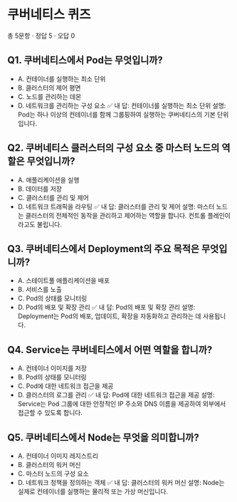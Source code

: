 # 쿠버네티스 퀴즈
총 5문항 · 정답 5 · 오답 0

## Q1. 쿠버네티스에서 Pod는 무엇입니까?
- A. 컨테이너를 실행하는 최소 단위
- B. 클러스터의 제어 평면
- C. 노드를 관리하는 데몬
- D. 네트워크를 관리하는 구성 요소
✅ 내 답: 컨테이너를 실행하는 최소 단위
설명: Pod는 하나 이상의 컨테이너를 함께 그룹핑하여 실행하는 쿠버네티스의 기본 단위입니다.

## Q2. 쿠버네티스 클러스터의 구성 요소 중 마스터 노드의 역할은 무엇입니까?
- A. 애플리케이션을 실행
- B. 데이터를 저장
- C. 클러스터를 관리 및 제어
- D. 네트워크 트래픽을 라우팅
✅ 내 답: 클러스터를 관리 및 제어
설명: 마스터 노드는 클러스터의 전체적인 동작을 관리하고 제어하는 역할을 합니다.  컨트롤 플레인이라고도 불립니다.

## Q3. 쿠버네티스에서 Deployment의 주요 목적은 무엇입니까?
- A. 스테이트풀 애플리케이션을 배포
- B. 서비스를 노출
- C. Pod의 상태를 모니터링
- D. Pod의 배포 및 확장 관리
✅ 내 답: Pod의 배포 및 확장 관리
설명: Deployment는 Pod의 배포, 업데이트, 확장을 자동화하고 관리하는 데 사용됩니다.

## Q4. Service는 쿠버네티스에서 어떤 역할을 합니까?
- A. 컨테이너 이미지를 저장
- B. Pod의 상태를 모니터링
- C. Pod에 대한 네트워크 접근을 제공
- D. 클러스터의 로그를 관리
✅ 내 답: Pod에 대한 네트워크 접근을 제공
설명: Service는 Pod 그룹에 대한 안정적인 IP 주소와 DNS 이름을 제공하여 외부에서 접근할 수 있도록 합니다.

## Q5. 쿠버네티스에서 Node는 무엇을 의미합니까?
- A. 컨테이너 이미지 레지스트리
- B. 클러스터의 워커 머신
- C. 마스터 노드의 구성 요소
- D. 네트워크 정책을 정의하는 객체
✅ 내 답: 클러스터의 워커 머신
설명: Node는 실제로 컨테이너를 실행하는 물리적 또는 가상 머신입니다.